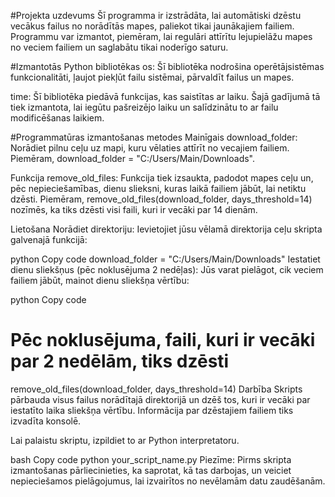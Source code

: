 #Projekta uzdevums
Šī programma ir izstrādāta, lai automātiski dzēstu vecākus failus no norādītās mapes, paliekot tikai jaunākajiem failiem. Programmu var izmantot, piemēram, lai regulāri attīrītu lejupielāžu mapes no veciem failiem un saglabātu tikai noderīgo saturu.

#Izmantotās Python bibliotēkas
os: Šī bibliotēka nodrošina operētājsistēmas funkcionalitāti, ļaujot piekļūt failu sistēmai, pārvaldīt failus un mapes.

time: Šī bibliotēka piedāvā funkcijas, kas saistītas ar laiku. Šajā gadījumā tā tiek izmantota, lai iegūtu pašreizējo laiku un salīdzinātu to ar failu modificēšanas laikiem.

#Programmatūras izmantošanas metodes
Mainīgais download_folder: Norādiet pilnu ceļu uz mapi, kuru vēlaties attīrīt no vecajiem failiem. Piemēram, download_folder = "C:/Users/Main/Downloads".

Funkcija remove_old_files: Funkcija tiek izsaukta, padodot mapes ceļu un, pēc nepieciešamības, dienu slieksni, kuras laikā failiem jābūt, lai netiktu dzēsti. Piemēram, remove_old_files(download_folder, days_threshold=14) nozīmēs, ka tiks dzēsti visi faili, kuri ir vecāki par 14 dienām.

Lietošana
Norādiet direktoriju: Ievietojiet jūsu vēlamā direktorija ceļu skripta galvenajā funkcijā:

python
Copy code
download_folder = "C:/Users/Main/Downloads"
Iestatiet dienu sliekšņus (pēc noklusējuma 2 nedēļas): Jūs varat pielāgot, cik veciem failiem jābūt, mainot dienu sliekšņa vērtību:

python
Copy code
# Pēc noklusējuma, faili, kuri ir vecāki par 2 nedēlām, tiks dzēsti
remove_old_files(download_folder, days_threshold=14)
Darbība
Skripts pārbauda visus failus norādītajā direktorijā un dzēš tos, kuri ir vecāki par iestatīto laika sliekšņa vērtību. Informācija par dzēstajiem failiem tiks izvadīta konsolē.

Lai palaistu skriptu, izpildiet to ar Python interpretatoru.

bash
Copy code
python your_script_name.py
Piezīme: Pirms skripta izmantošanas pārliecinieties, ka saprotat, kā tas darbojas, un veiciet nepieciešamos pielāgojumus, lai izvairītos no nevēlamām datu zaudēšanām.
